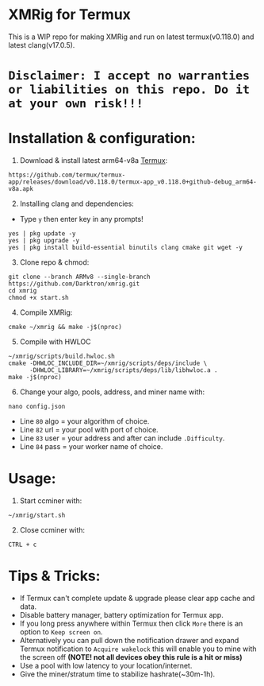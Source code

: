 # XMRig for Termux

This is a WIP repo for making XMRig and run on latest termux(v0.118.0) and latest clang(v17.0.5).

# **`Disclaimer: I accept no warranties or liabilities on this repo. Do it at your own risk!!!`**

# Installation & configuration:
1. Download & install latest arm64-v8a [Termux](https://github.com/termux/termux-app/releases/download/v0.118.0/termux-app_v0.118.0+github-debug_arm64-v8a.apk):
```
https://github.com/termux/termux-app/releases/download/v0.118.0/termux-app_v0.118.0+github-debug_arm64-v8a.apk
```
2. Installing clang and dependencies:
- Type `y` then enter key in any prompts!
```
yes | pkg update -y
yes | pkg upgrade -y
yes | pkg install build-essential binutils clang cmake git wget -y
```

3. Clone repo & chmod:
```
git clone --branch ARMv8 --single-branch https://github.com/Darktron/xmrig.git
cd xmrig
chmod +x start.sh
```

4. Compile XMRig:
```
cmake ~/xmrig && make -j$(nproc)
```
5. Compile with HWLOC
```
~/xmrig/scripts/build.hwloc.sh
cmake -DHWLOC_INCLUDE_DIR=~/xmrig/scripts/deps/include \
      -DHWLOC_LIBRARY=~/xmrig/scripts/deps/lib/libhwloc.a .
make -j$(nproc)
```

6. Change your algo, pools, address, and miner name with:
```
nano config.json
```
- Line `80` algo = your algorithm of choice.
- Line `82` url = your pool with port of choice.
- Line `83` user = your address and after can include `.Difficulty`.
- Line `84` pass = your worker name of choice.

# Usage:
1. Start ccminer with:
```
~/xmrig/start.sh
```
2. Close ccminer with:
```
CTRL + c
```
# Tips & Tricks:
- If Termux can't complete update & upgrade please clear app cache and data.
- Disable battery manager, battery optimization for Termux app.
- If you long press anywhere within Termux then click `More` there is an option to `Keep screen on`.
- Alternatively you can pull down the notification drawer and expand Termux notification to `Acquire wakelock` this will enable you to mine with the screen off **(NOTE! not all devices obey this rule is a hit or miss)**
- Use a pool with low latency to your location/internet.
- Give the miner/stratum time to stabilize hashrate(~30m-1h).
